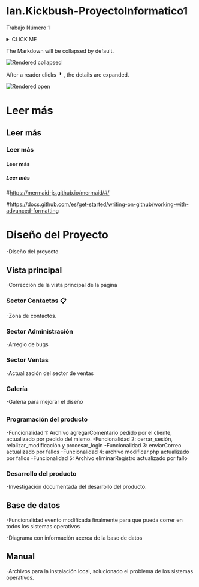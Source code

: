 # Ian.Kickbush-ProyectoInformatico1
Trabajo Número 1
<details><summary>CLICK ME</summary>
<p>
    
#### We can hide anything, even code!

    ```C++
       Serial.println("Esto es codigo de Arduino");
    ```
	
	```java
		private String test(int var) {
		  console.log("notice the blank line before this function?");
		}
	```	
	

</details> </p>

The Markdown will be collapsed by default.

![Rendered collapsed](/assets/images/help/writing/collapsed-section-view.png)

After a reader clicks <svg version="1.1" width="16" height="16" viewBox="0 0 16 16" class="octicon octicon-triangle-right" aria-label="The right triange icon" role="img"><path d="M6.427 4.427l3.396 3.396a.25.25 0 010 .354l-3.396 3.396A.25.25 0 016 11.396V4.604a.25.25 0 01.427-.177z"></path></svg>, the details are expanded.

![Rendered open](/assets/images/help/writing/open-collapsed-section.png)

# Leer más
## Leer más
### Leer más
#### Leer más
##### Leer más

#https://mermaid-js.github.io/mermaid/#/

#https://docs.github.com/es/get-started/writing-on-github/working-with-advanced-formatting


# Diseño del Proyecto

-DIseño del proyecto

## Vista principal

-Corrección de la vista principal de la página

### Sector Contactos 📋

-Zona de contactos.

### Sector Administración

-Arreglo de bugs



### Sector Ventas

-Actualización del sector de ventas

### Galería

-Galería para mejorar el diseño


## 

### 

### Programación del producto


-Funcionalidad 1: Archivo agregarComentario pedido por el cliente, actualizado por pedido del mismo.
-Funcionalidad 2: cerrar_sesión, relalizar_modificación y procesar_login
-Funcionalidad 3: enviarCorreo actualizado por fallos
-Funcionalidad 4: archivo modificar.php actualizado por fallos
-Funcionalidad 5: Archivo eliminarRegistro actualizado por fallo




### Desarrollo del producto

-Investigación documentada del desarrollo del producto.

## 


## Base de datos


-Funcionalidad evento modificada finalmente para que pueda correr en todos los sistemas operativos

-Diagrama con información acerca de la base de datos


## Manual
-Archivos para la instalación local, solucionado el problema de los sistemas operativos.

